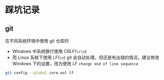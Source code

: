 # 踩坑记录

## git

在不同系统环境中使用 git 仓库时

- Windows 中系统换行使用 CRLF(`\r\n`)
- 而 Linux 系统下使用 LF(`\n`)
  git 会自动处理，但还是有出错的情况，建议修改 Windows 下的设置，改为使用 LF
  `change end of line sequence`

```sh
git config --global core.eol lf
```
